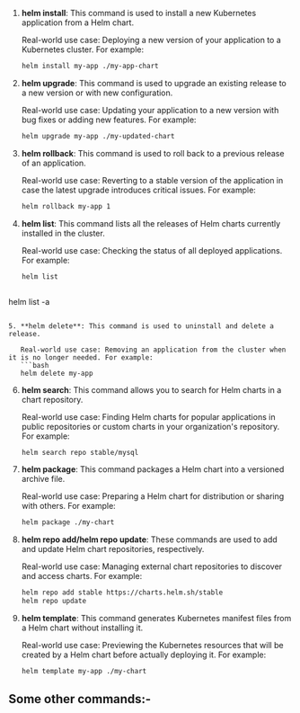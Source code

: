 1. **helm install**: This command is used to install a new Kubernetes application from a Helm chart.

   Real-world use case: Deploying a new version of your application to a Kubernetes cluster. For example:
   ```bash
   helm install my-app ./my-app-chart
   ```

2. **helm upgrade**: This command is used to upgrade an existing release to a new version or with new configuration.

   Real-world use case: Updating your application to a new version with bug fixes or adding new features. For example:
   ```bash
   helm upgrade my-app ./my-updated-chart
   ```

3. **helm rollback**: This command is used to roll back to a previous release of an application.

   Real-world use case: Reverting to a stable version of the application in case the latest upgrade introduces critical issues. For example:
   ```bash
   helm rollback my-app 1
   ```

4. **helm list**: This command lists all the releases of Helm charts currently installed in the cluster.

   Real-world use case: Checking the status of all deployed applications. For example:
   ```bash
   helm list
   ```
   ```
helm list -a
```

5. **helm delete**: This command is used to uninstall and delete a release.

   Real-world use case: Removing an application from the cluster when it is no longer needed. For example:
   ```bash
   helm delete my-app
   ```

6. **helm search**: This command allows you to search for Helm charts in a chart repository.

   Real-world use case: Finding Helm charts for popular applications in public repositories or custom charts in your organization's repository. For example:
   ```bash
   helm search repo stable/mysql
   ```

7. **helm package**: This command packages a Helm chart into a versioned archive file.

   Real-world use case: Preparing a Helm chart for distribution or sharing with others. For example:
   ```bash
   helm package ./my-chart
   ```

8. **helm repo add/helm repo update**: These commands are used to add and update Helm chart repositories, respectively.

   Real-world use case: Managing external chart repositories to discover and access charts. For example:
   ```bash
   helm repo add stable https://charts.helm.sh/stable
   helm repo update
   ```

9. **helm template**: This command generates Kubernetes manifest files from a Helm chart without installing it.

   Real-world use case: Previewing the Kubernetes resources that will be created by a Helm chart before actually deploying it. For example:
   ```bash
   helm template my-app ./my-chart
   ```
## Some other commands:-



